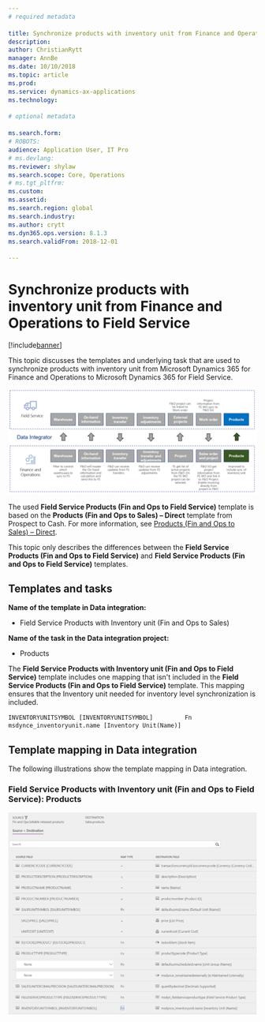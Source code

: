 ```yaml
---
# required metadata

title: Synchronize products with inventory unit from Finance and Operations to Field Service
description: 
author: ChristianRytt
manager: AnnBe
ms.date: 10/10/2018
ms.topic: article
ms.prod: 
ms.service: dynamics-ax-applications
ms.technology: 

# optional metadata

ms.search.form: 
# ROBOTS: 
audience: Application User, IT Pro
# ms.devlang: 
ms.reviewer: shylaw
ms.search.scope: Core, Operations
# ms.tgt_pltfrm: 
ms.custom: 
ms.assetid: 
ms.search.region: global
ms.search.industry: 
ms.author: crytt
ms.dyn365.ops.version: 8.1.3 
ms.search.validFrom: 2018-12-01

---
```


# Synchronize products with inventory unit from Finance and Operations to Field Service

[!include[banner](../includes/banner.md)]

This topic discusses the templates and underlying task that are used to synchronize products with inventory unit from Microsoft Dynamics 365 for Finance and Operations to Microsoft Dynamics 365 for Field Service.

[![Synchronization of business processes between Finance and Operations and Field Service](./media/FSProductsOW.png)](./media/FSProductsOW.png)

The used **Field Service Products (Fin and Ops to Field Service)** template is based on the **Products (Fin and Ops to Sales) – Direct** template from Prospect to Cash. For more information, see [Products (Fin and Ops to Sales) – Direct](https://docs.microsoft.com/en-us/dynamics365/unified-operations/supply-chain/sales-marketing/products-template-mapping-direct).

This topic only describes the differences between the **Field Service Products (Fin and Ops to Field Service)** and **Field Service Products (Fin and Ops to Field Service)** templates.

## Templates and tasks

**Name of the template in Data integration:**

- Field Service Products with Inventory unit (Fin and Ops to Sales)

**Name of the task in the Data integration project:**

- Products

The **Field Service Products with Inventory unit (Fin and Ops to Field Service)** template includes one mapping that isn't included in the **Field Service Products (Fin and Ops to Field Service)** template. This mapping ensures that the Inventory unit needed for inventory level synchronization is included.

```
INVENTORYUNITSYMBOL [INVENTORYUNITSYMBOL]         Fn        msdynce_inventoryunit.name [Inventory Unit(Name)] 
```

## Template mapping in Data integration

The following illustrations show the template mapping in Data integration.

### Field Service Products with Inventory unit (Fin and Ops to Field Service): Products

[![Template mapping in Data integration](./media/FSProduct1.png)](./media/FSProduct1.png)
